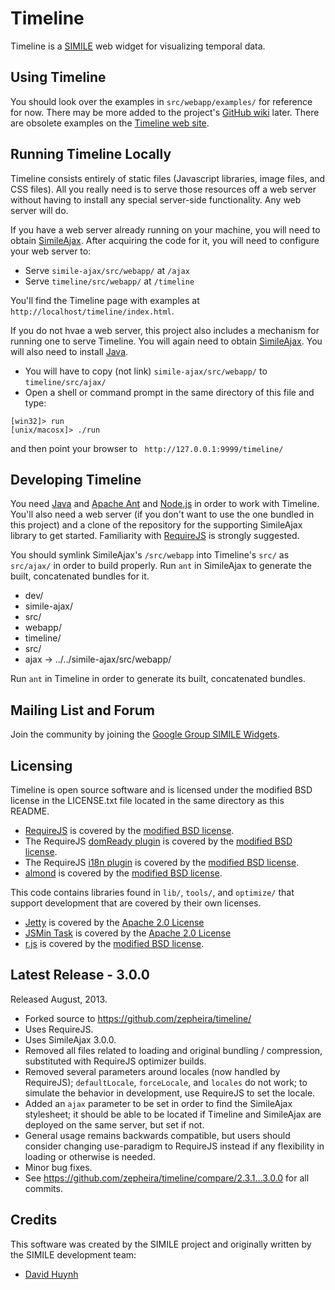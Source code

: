 Timeline
========

Timeline is a [SIMILE](http://simile-widgets.org/) web widget for visualizing temporal data.

Using Timeline
--------------

You should look over the examples in `src/webapp/examples/` for reference for now.  There may be more added to the project's [GitHub wiki](https://github.com/zepheira/timeline/wiki) later.  There are obsolete examples on the [Timeline web site](http://www.simile-widgets.org/timeline/).

Running Timeline Locally
------------------------

Timeline consists entirely of static files (Javascript libraries, image files, and CSS files).  All you really need is to serve those resources off a web server without having to install any special server-side functionality.  Any web server will do.

If you have a web server already running on your machine, you will need to obtain [SimileAjax](https://github.com/zepheira/simile-ajax/).  After acquiring the code for it, you will need to configure your web server to:

 * Serve `simile-ajax/src/webapp/` at `/ajax`
 * Serve `timeline/src/webapp/` at `/timeline`

You'll find the Timeline page with examples at `http://localhost/timeline/index.html`.

If you do not hvae a web server, this project also includes a mechanism for running one to serve Timeline.  You will again need to obtain [SimileAjax](https://github.com/zepheira/simile-ajax/).  You will also need to install [Java](http://www.java.com/).

 * You will have to copy (not link) `simile-ajax/src/webapp/` to `timeline/src/ajax/`
 * Open a shell or command prompt in the same directory of this file and type:

```
[win32]> run
[unix/macosx]> ./run
```

and then point your browser to ` http://127.0.0.1:9999/timeline/`

Developing Timeline
-------------------

You need [Java](http://www.java.com/) and [Apache Ant](http://ant.apache.org) and [Node.js](http://nodejs.org/) in order to work with Timeline.  You'll also need a web server (if you don't want to use the one bundled in this project) and a clone of the repository for the supporting SimileAjax library to get started.  Familiarity with [RequireJS](http://requirejs.org/) is strongly suggested.

You should symlink SimileAjax's `/src/webapp` into Timeline's `src/` as `src/ajax/` in order to build properly.  Run `ant` in SimileAjax to generate the built, concatenated bundles for it.

* dev/
 * simile-ajax/
  * src/
   * webapp/
 * timeline/
  * src/
   * ajax -> ../../simile-ajax/src/webapp/

Run `ant` in Timeline in order to generate its built, concatenated bundles.

Mailing List and Forum
----------------------

Join the community by joining the [Google Group SIMILE Widgets](http://groups.google.com/group/simile-widgets/).

Licensing
---------

Timeline is open source software and is licensed under the modified BSD license in the LICENSE.txt file located in the same directory as this README.

 * [RequireJS](http://requirejs.org/) is covered by the [modified BSD license](https://github.com/jrburke/requirejs/blob/master/LICENSE).
 * The RequireJS [domReady plugin](http://requirejs.org/docs/api.html#pageload) is covered by the [modified BSD license](https://github.com/requirejs/domReady/blob/master/LICENSE).
 * The RequireJS [i18n plugin](http://requirejs.org/docs/api.html#i18n) is covered by the [modified BSD license](https://github.com/requirejs/i18n/blob/master/LICENSE).
 * [almond](https://github.com/jrburke/almond) is covered by the [modified BSD license](https://github.com/jrburke/almond/blob/master/LICENSE).

This code contains libraries found in `lib/`, `tools/`, and `optimize/` that support development that are covered by their own licenses.

 * [Jetty](http://jetty.codehaus.org/) is covered by the [Apache 2.0 License](http://jetty.codehaus.org/jetty/license.html)
 * [JSMin Task](https://code.google.com/p/jsmin-ant-task/) is covered by the [Apache 2.0 License](https://www.apache.org/licenses/LICENSE-2.0)
 * [r.js](http://requirejs.org/docs/optimization.html) is covered by the [modified BSD license](https://github.com/jrburke/r.js/blob/master/LICENSE).

Latest Release - 3.0.0
----------------------

Released August, 2013.

 * Forked source to https://github.com/zepheira/timeline/
 * Uses RequireJS.
 * Uses SimileAjax 3.0.0.
 * Removed all files related to loading and original bundling / compression, substituted with RequireJS optimizer builds.
 * Removed several parameters around locales (now handled by RequireJS); `defaultLocale`, `forceLocale`, and `locales` do not work; to simulate the behavior in development, use RequireJS to set the locale.
 * Added an `ajax` parameter to be set in order to find the SimileAjax stylesheet; it should be able to be located if Timeline and SimileAjax are deployed on the same server, but set if not.
 * General usage remains backwards compatible, but users should consider changing use-paradigm to RequireJS instead if any flexibility in loading or otherwise is needed.
 * Minor bug fixes.
 * See https://github.com/zepheira/timeline/compare/2.3.1...3.0.0 for all commits.

Credits
-------

This software was created by the SIMILE project and originally written by the SIMILE development team:

 * [David Huynh](http://davidhuynh.net/)
